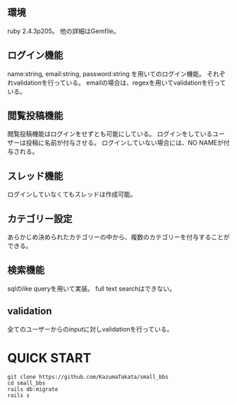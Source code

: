 ## 環境 
ruby 2.4.3p205。
他の詳細はGemfile。

## ログイン機能

name:string, email:string, password:string
を用いてのログイン機能。
それぞれvalidationを行っている。
emailの場合は、regexを用いてvalidationを行っている。

   
## 閲覧投稿機能

閲覧投稿機能はログインをせずとも可能にしている。
ログインをしているユーザーは投稿に名前が付与させる。
ログインしていない場合には、NO NAMEが付与される。

## スレッド機能

ログインしていなくてもスレッドは作成可能。


## カテゴリー設定

あらかじめ決められたカテゴリーの中から、複数のカテゴリーを付与することが
できる。

## 検索機能
sqlのlike queryを用いて実装。
full text searchはできない。


## validation
全てのユーザーからのinputに対しvalidationを行っている。

# QUICK START

```
git clone https://github.com/KazumaTakata/small_bbs
cd small_bbs
rails db:migrate
rails s
```

